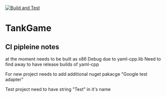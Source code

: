 [![Build and Test](https://github.com/KenPowerClassroom/TankGame/actions/workflows/main.yml/badge.svg)](https://github.com/KenPowerClassroom/TankGame/actions/workflows/main.yml)

# TankGame

## CI pipleine notes

at the moment needs to be built as x86 Debug due to yaml-cpp.lib Need to find away to have release builds of yaml-cpp

For new project needs to add additional nuget pakacge "Google test adapter"

Test project need to have string "Test" in it's name
